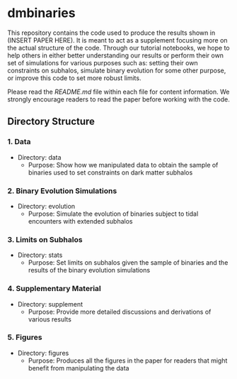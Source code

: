 # dmbinaries
This repository contains the code used to produce the results shown in (INSERT PAPER HERE). It is meant to act as a supplement focusing more on the actual structure of the code. Through our tutorial notebooks, we hope to help others in either better understanding our results or perform their own set of simulations for various purposes such as: setting their own constraints on subhalos, simulate binary evolution for some other purpose, or improve this code to set more robust limits. 

Please read the *README.md* file within each file for content information. We strongly encourage readers to read the paper before working with the code.

## Directory Structure
### 1. Data
- Directory: data
  - Purpose: Show how we manipulated data to obtain the sample of binaries used to set constraints on dark matter subhalos
### 2. Binary Evolution Simulations
- Directory: evolution
  - Purpose: Simulate the evolution of binaries subject to tidal encounters with extended subhalos
### 3. Limits on Subhalos
- Directory: stats
  - Purpose: Set limits on subhalos given the sample of binaries and the results of the binary evolution simulations
### 4. Supplementary Material
- Directory: supplement
    - Purpose: Provide more detailed discussions and derivations of various results
### 5. Figures
- Directory: figures
    - Purpose: Produces all the figures in the paper for readers that might benefit from manipulating the data